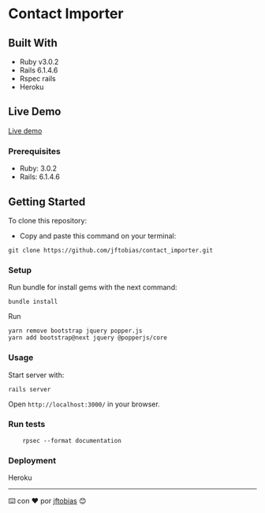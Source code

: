 # Contact Importer

## Built With

- Ruby v3.0.2
- Rails 6.1.4.6
- Rspec rails
- Heroku

## Live Demo

[Live demo](https://kcontact-importer.herokuapp.com/)

### Prerequisites

- Ruby: 3.0.2
- Rails: 6.1.4.6

## Getting Started

To clone this repository:

- Copy and paste this command on your terminal: <br>
```
git clone https://github.com/jftobias/contact_importer.git
```

### Setup

Run bundle for install gems with the next command:

```
bundle install
```

Run 
```
yarn remove bootstrap jquery popper.js
yarn add bootstrap@next jquery @popperjs/core
```
### Usage

Start server with:

```
rails server
```

Open `http://localhost:3000/` in your browser.

### Run tests

```
    rpsec --format documentation
```


### Deployment

Heroku

---
⌨️ con ❤️ por [jftobias](https://github.com/jftobias) 😊
